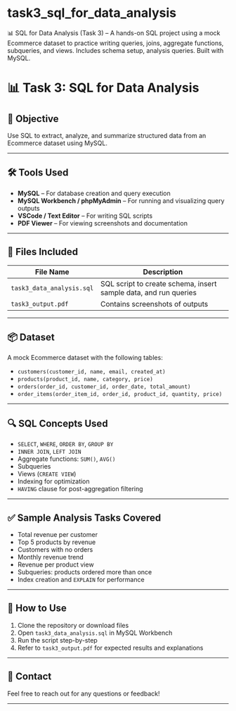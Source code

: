 # task3_sql_for_data_analysis
📊 SQL for Data Analysis (Task 3) – A hands-on SQL project using a mock Ecommerce dataset to practice writing queries, joins, aggregate functions, subqueries, and views. Includes schema setup, analysis queries. Built with MySQL.

# 📊 Task 3: SQL for Data Analysis

## 🚀 Objective
Use SQL to extract, analyze, and summarize structured data from an Ecommerce dataset using MySQL.

---

## 🛠️ Tools Used
- **MySQL** – For database creation and query execution
- **MySQL Workbench / phpMyAdmin** – For running and visualizing query outputs
- **VSCode / Text Editor** – For writing SQL scripts
- **PDF Viewer** – For viewing screenshots and documentation

---

## 📁 Files Included

| File Name              | Description                                      |
|------------------------|--------------------------------------------------|
| `task3_data_analysis.sql` | SQL script to create schema, insert sample data, and run queries |
| `task3_output.pdf`     | Contains screenshots of outputs |

---

## 📦 Dataset
A mock Ecommerce dataset with the following tables:
- `customers(customer_id, name, email, created_at)`
- `products(product_id, name, category, price)`
- `orders(order_id, customer_id, order_date, total_amount)`
- `order_items(order_item_id, order_id, product_id, quantity, price)`

---

## 🔍 SQL Concepts Used
- `SELECT`, `WHERE`, `ORDER BY`, `GROUP BY`
- `INNER JOIN`, `LEFT JOIN`
- Aggregate functions: `SUM()`, `AVG()`
- Subqueries
- Views (`CREATE VIEW`)
- Indexing for optimization
- `HAVING` clause for post-aggregation filtering

---

## ✅ Sample Analysis Tasks Covered
- Total revenue per customer
- Top 5 products by revenue
- Customers with no orders
- Monthly revenue trend
- Revenue per product view
- Subqueries: products ordered more than once
- Index creation and `EXPLAIN` for performance


---

## 📝 How to Use
1. Clone the repository or download files
2. Open `task3_data_analysis.sql` in MySQL Workbench
3. Run the script step-by-step
4. Refer to `task3_output.pdf` for expected results and explanations

---

## 📧 Contact
Feel free to reach out for any questions or feedback!

---

